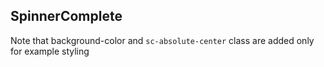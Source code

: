 <h2>Spinner<span class="status complete">Complete</span></h2>

Note that background-color and `sc-absolute-center` class are added only for example styling
<style>
#spinner .sample{
     background-color: #808080;
}
</style>
